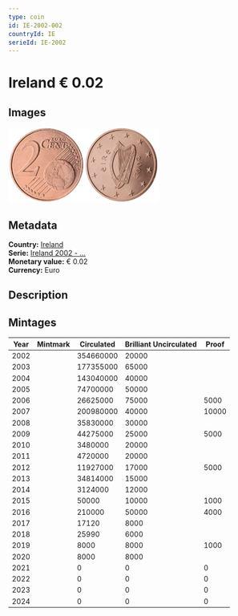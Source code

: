 ```yaml
---
type: coin
id: IE-2002-002
countryId: IE
serieId: IE-2002
---
```


# Ireland € 0.02

## Images

<img src="../../../Images/common-2002-002.webp" height="150" alt="Front image"><img src="Images/ireland-2002-002.webp" height="150" alt="Back image">

## Metadata

**Country:** [Ireland](../index.md)\
**Serie:** [Ireland 2002 - ...](index.md)\
**Monetary value:** € 0.02\
**Currency:** Euro

## Description

## Mintages

| Year | Mintmark | Circulated | Brilliant Uncirculated | Proof |
| ---- | -------- | ---------- | ---------------------- | ----- |
| 2002 |          | 354660000  | 20000                  |       |
| 2003 |          | 177355000  | 65000                  |       |
| 2004 |          | 143040000  | 40000                  |       |
| 2005 |          | 74700000   | 50000                  |       |
| 2006 |          | 26625000   | 75000                  | 5000  |
| 2007 |          | 200980000  | 40000                  | 10000 |
| 2008 |          | 35830000   | 30000                  |       |
| 2009 |          | 44275000   | 25000                  | 5000  |
| 2010 |          | 3480000    | 20000                  |       |
| 2011 |          | 4720000    | 20000                  |       |
| 2012 |          | 11927000   | 17000                  | 5000  |
| 2013 |          | 34814000   | 15000                  |       |
| 2014 |          | 3124000    | 12000                  |       |
| 2015 |          | 50000      | 10000                  | 1000  |
| 2016 |          | 210000     | 50000                  | 4000  |
| 2017 |          | 17120      | 8000                   |       |
| 2018 |          | 25990      | 6000                   |       |
| 2019 |          | 8000       | 8000                   | 1000  |
| 2020 |          | 8000       | 8000                   |       |
| 2021 |          | 0          | 0                      | 0     |
| 2022 |          | 0          | 0                      | 0     |
| 2023 |          | 0          | 0                      | 0     |
| 2024 |          | 0          | 0                      | 0     |
